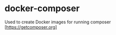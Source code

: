 docker-composer
===============

Used to create Docker images for running composer [https://getcomposer.org]
